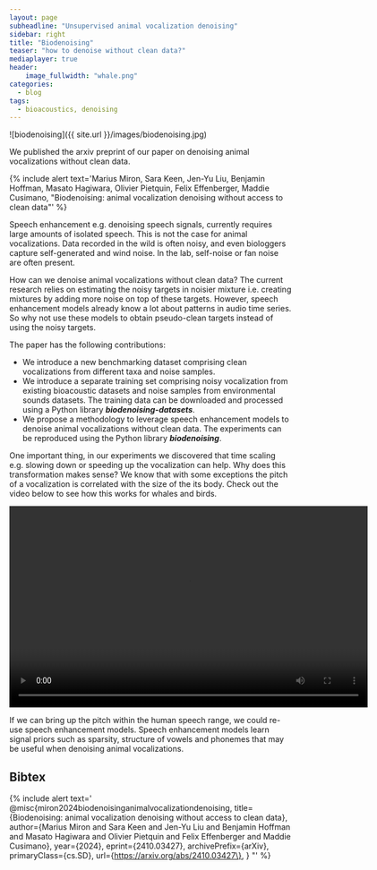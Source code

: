 ```yaml
---
layout: page
subheadline: "Unsupervised animal vocalization denoising"
sidebar: right
title: "Biodenoising"
teaser: "how to denoise without clean data?"
mediaplayer: true
header:
    image_fullwidth: "whale.png"
categories:
  - blog
tags:
  - bioacoustics, denoising
---
```


![biodenoising]({{ site.url }}/images/biodenoising.jpg)

We published the arxiv preprint of our paper on denoising animal vocalizations without clean data. 

{% include alert text='Marius Miron, Sara Keen, Jen-Yu Liu, Benjamin Hoffman, Masato Hagiwara, Olivier Pietquin, Felix Effenberger, Maddie Cusimano, "Biodenoising: animal vocalization denoising without access to clean data"' %}

Speech enhancement e.g. denoising speech signals, currently requires large amounts of isolated speech. This is not the case for animal vocalizations. Data recorded in the wild is often noisy, and even biologgers capture self-generated and wind noise. In the lab, self-noise or fan noise are often present. 

How can we denoise animal vocalizations without clean data? The current research relies on estimating the noisy targets in noisier mixture i.e. creating mixtures by adding more noise on top of these targets. However, speech enhancement models already know a lot about patterns in audio time series. So why not use these models to obtain pseudo-clean targets instead of using the noisy targets.

The paper has the following contributions:

- We introduce a new benchmarking dataset comprising clean vocalizations from different taxa and noise samples. 
- We introduce a separate training set comprising noisy vocalization from existing bioacoustic datasets and noise samples from environmental sounds datasets. The training data can be downloaded and processed using a Python library ***biodenoising-datasets***.
- We propose a methodology to leverage speech enhancement models to denoise animal vocalizations without clean data. The experiments can be reproduced using the Python library ***biodenoising***.

One important thing, in our experiments we discovered that time scaling e.g. slowing down or speeding up the vocalization can help. Why does this transformation makes sense? We know that with some exceptions the pitch of a vocalization is correlated with the size of the its body. Check out the video below to see how this works for whales and birds.

<video width="640" height="360" id="player1" preload="none">
  <source type="video/youtube" src="http://www.youtube.com/watch?v=M5OCCuCIMbA" />
</video>

If we can bring up the pitch within the human speech range, we could re-use speech enhancement models. Speech enhancement models learn signal priors such as sparsity, structure of vowels and phonemes that may be useful when denoising animal vocalizations.

## Bibtex 
{% include alert text='
@misc\{miron2024biodenoisinganimalvocalizationdenoising,
      title={Biodenoising: animal vocalization denoising without access to clean data}, 
      author={Marius Miron and Sara Keen and Jen-Yu Liu and Benjamin Hoffman and Masato Hagiwara and Olivier Pietquin and Felix Effenberger and Maddie Cusimano\},
      year=\{2024\},
      eprint=\{2410.03427\},
      archivePrefix=\{arXiv\},
      primaryClass=\{cs.SD\},
      url=\{https://arxiv.org/abs/2410.03427\}, 
\}
"' %}

 [1]: #
 [2]: #

